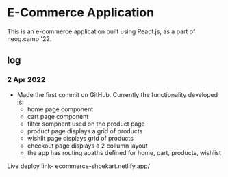 # E-Commerce Application

This is an e-commerce application built using React.js, as a part of neog.camp '22.

## log

### 2 Apr 2022

- Made the first commit on GitHub. Currently the functionality developed is:
  - home page component
  - cart page component
  - filter sompnent used on the product page
  - product page displays a grid of products
  - wishlit page displays grid of products
  - checkout page displays a 2 collumn layout
  - the app has routing apaths defined for home, cart, products, wishlist

Live deploy link- ecommerce-shoekart.netlify.app/
